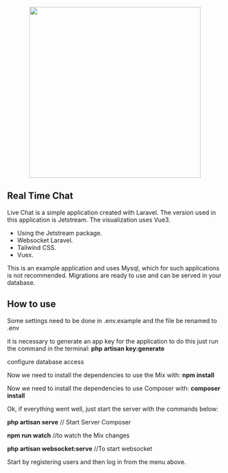 <p align="center"><a href="https://laravel.com" target="_blank"><img src="https://raw.githubusercontent.com/laravel/art/master/logo-lockup/5%20SVG/2%20CMYK/1%20Full%20Color/laravel-logolockup-cmyk-red.svg" width="400"></a></p>


## Real Time Chat

Live Chat is a simple application created with Laravel. The version used in this application is Jetstream. The visualization uses Vue3.

- Using the Jetstream package.
- Websocket Laravel.
- Tailwind CSS.
- Vuex.

This is an example application and uses Mysql, which for such applications is not recommended. Migrations are ready to use and can be served in your database. 

## How to use

Some settings need to be done in .env.example and the file be renamed to .env

it is necessary to generate an app key for the application to do this just run the command in the terminal: **php artisan key:generate**

configure database access

Now we need to install the dependencies to use the Mix with: **npm install**

Now we need to install the dependencies to use Composer with: **composer install**

Ok, if everything went well, just start the server with the commands below:

**php artisan serve** // Start Server Composer

**npm run watch** //to watch the Mix changes

**php artisan websocket:serve** //To start websocket

Start by registering users and then log in from the menu above.
